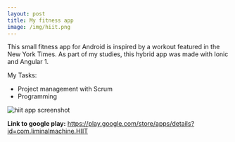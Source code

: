 ```yaml
---
layout: post
title: My fitness app
image: /img/hiit.png
---
```


This small fitness app for Android is inspired by a workout featured in the New York Times. As part of my studies, this hybrid app was made with Ionic and Angular 1.

My Tasks:
* Project management with Scrum
* Programming

![hiit app screenshot](http://i.imgur.com/An6g7W0.png)

**Link to google play:** <https://play.google.com/store/apps/details?id=com.liminalmachine.HIIT>
